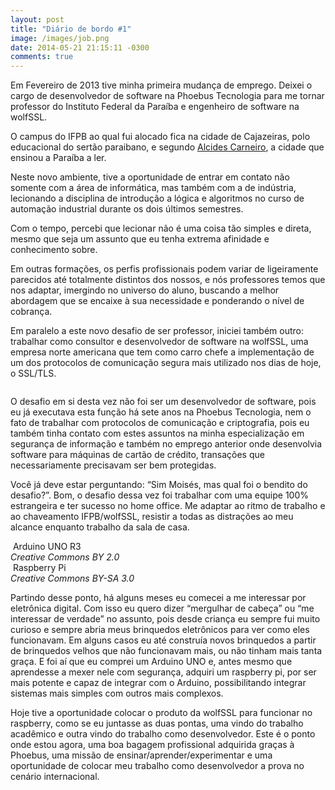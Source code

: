 ```yaml
---
layout: post
title: "Diário de bordo #1"
image: /images/job.png
date: 2014-05-21 21:15:11 -0300
comments: true
---
```


Em Fevereiro de 2013 tive minha primeira mudança de emprego. Deixei o cargo de desenvolvedor de software na Phoebus Tecnologia para me tornar professor do Instituto Federal da Paraíba e engenheiro de software na wolfSSL.

O campus do IFPB ao qual fui alocado fica na cidade de Cajazeiras, polo educacional do sertão paraibano, e segundo [Alcides Carneiro](https://pt.wikipedia.org/wiki/Alcides_Carneiro), a cidade que ensinou a Paraíba a ler.

Neste novo ambiente, tive a oportunidade de entrar em contato não somente com a área de informática, mas também com a de indústria, lecionando a disciplina de introdução a lógica e algoritmos no curso de automação industrial durante os dois últimos semestres.

Com o tempo, percebi que lecionar não é uma coisa tão simples e direta, mesmo que seja um assunto que eu tenha extrema afinidade e conhecimento sobre.

Em outras formações, os perfis profissionais podem variar de ligeiramente parecidos até totalmente distintos dos nossos, e nós professores temos que nos adaptar, imergindo no universo do aluno, buscando a melhor abordagem que se encaixe à sua necessidade e ponderando o nível de cobrança.

Em paralelo a este novo desafio de ser professor, iniciei também outro: trabalhar como consultor e desenvolvedor de software na wolfSSL, uma empresa norte americana que tem como carro chefe a implementação de um dos protocolos de comunicação segura mais utilizado nos dias de hoje, o SSL/TLS.

<div class="box alt"><div class="row 50% uniform"><div class="3u"></div><div class="6u">
    <span class="image fit"><img src="{{ site.baseurl }}/images/wolfcard.jpg" alt=""></span>
</div><div class="3u"></div></div></div>

O desafio em si desta vez não foi ser um desenvolvedor de software, pois eu já executava esta função há sete anos na Phoebus Tecnologia, nem o fato de trabalhar com protocolos de comunicação e criptografia, pois eu também tinha contato com estes assuntos na minha especialização em segurança de informação e também no emprego anterior onde desenvolvia software para máquinas de cartão de crédito, transações que necessariamente precisavam ser bem protegidas.

Você já deve estar perguntando: “Sim Moisés, mas qual foi o bendito do desafio?”. Bom, o desafio dessa vez foi trabalhar com uma equipe 100% estrangeira e ter sucesso no home office. Me adaptar ao ritmo de trabalho e ao chaveamento IFPB/wolfSSL, resistir a todas as distrações ao meu alcance enquanto trabalho da sala de casa.

<div class="box alt"><div class="row 50% uniform">
<div class="6u">
    <span class="image fit"><img src="{{ site.baseurl }}/images/uno.jpg" alt="">
    Arduino UNO R3<br /><i>Creative Commons BY 2.0</i></span>
</div>
<div class="6u">
    <span class="image fit"><img src="{{ site.baseurl }}/images/raspi.jpg" alt="">
    Raspberry Pi<br /><i>Creative Commons BY-SA 3.0</i></span>
</div>
</div></div>

Partindo desse ponto, há alguns meses eu comecei a me interessar por eletrônica digital. Com isso eu quero dizer “mergulhar de cabeça” ou “me interessar de verdade” no assunto, pois desde criança eu sempre fui muito curioso e sempre abria meus brinquedos eletrônicos para ver como eles funcionavam. Em alguns casos eu até construía novos brinquedos a partir de brinquedos velhos que não funcionavam mais, ou não tinham mais tanta graça. E foi aí que eu comprei um Arduino UNO e, antes mesmo que aprendesse a mexer nele com segurança, adquiri um raspberry pi, por ser mais potente e capaz de integrar com o Arduino, possibilitando integrar sistemas mais simples com outros mais complexos.

Hoje tive a oportunidade colocar o produto da wolfSSL para funcionar no raspberry, como se eu juntasse as duas pontas, uma vindo do trabalho acadêmico e outra vindo do trabalho como desenvolvedor. Este é o ponto onde estou agora, uma boa bagagem profissional adquirida graças à Phoebus, uma missão de ensinar/aprender/experimentar e uma oportunidade de colocar meu trabalho como desenvolvedor a prova no cenário internacional.
